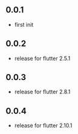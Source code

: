 ## 0.0.1

* first init

## 0.0.2

* release for flutter 2.5.1

## 0.0.3

* release for flutter 2.8.1

## 0.0.4

* release for flutter 2.10.1